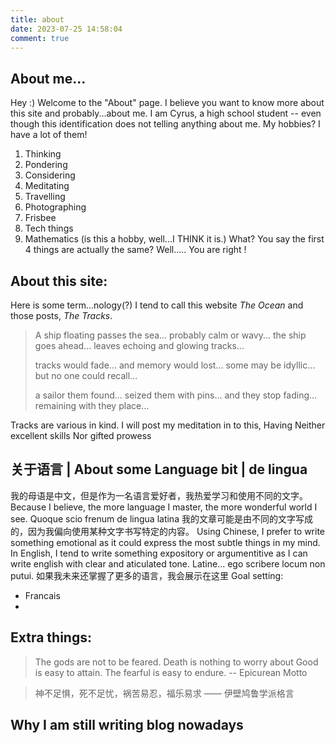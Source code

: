 ```yaml
---
title: about
date: 2023-07-25 14:58:04
comment: true
---
```


## About me...
Hey :) Welcome to the "About" page. I believe you want to know more about this site and probably...about me. I am Cyrus, a high school student -- even though this identification does not telling anything about me. 
My hobbies? I have a lot of them!
1. Thinking
2. Pondering
3. Considering
4. Meditating
5. Travelling
6. Photographing
7. Frisbee
8. Tech things
9. Mathematics (is this a hobby, well...I THINK it is.)
What? You say the first 4 things are actually the same? 
Well.....
You are right !

## About this site:
Here is some term...nology(?)
I tend to call this website *The Ocean*  and those posts, *The Tracks*. 

> A ship floating passes the sea...
> probably calm or wavy...
> the ship goes ahead...
> leaves echoing and glowing tracks...
>  
> tracks would fade...
> and memory would lost...
> some may be idyllic...
> but no one could recall...
>  
> a sailor them found...
> seized them with pins...
> and they stop fading...
> remaining with they place...

Tracks are various in kind. I will post my meditation in to this, 
Having Neither excellent skills
Nor gifted prowess

## 关于语言 | About some Language bit | de lingua
我的母语是中文，但是作为一名语言爱好者，我热爱学习和使用不同的文字。
Because I believe, the more language I master, the more wonderful world I see.
Quoque scio frenum de lingua latina
我的文章可能是由不同的文字写成的，因为我偏向使用某种文字书写特定的内容。
Using Chinese, I prefer to write something emotional as it could express the most subtle things in my mind. In English, I tend to write something expository or argumentitive as I can write english with clear and aticulated tone. 
Latine... ego scribere locum non putui.
如果我未来还掌握了更多的语言，我会展示在这里
Goal setting:
- Francais
- 
## Extra things:
> The gods are not to be feared.
> Death is nothing to worry about
> Good is easy to attain. 
> The fearful is easy to endure.
> -- Epicurean Motto

> 神不足惧，死不足忧，祸苦易忍，福乐易求
> —— 伊壁鸠鲁学派格言
## Why I am still writing blog nowadays

